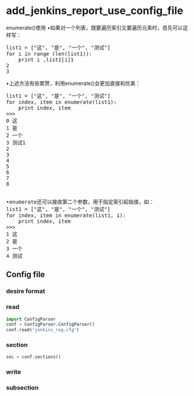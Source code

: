 # add_jenkins_report_use_config_file
enumerate()使用
•如果对一个列表，既要遍历索引又要遍历元素时，首先可以这样写：
<pre>
list1 = ["这", "是", "一个", "测试"]
for i in range (len(list1)):
    print i ,list1[i]1
2
3
</pre>
•上述方法有些累赘，利用enumerate()会更加直接和优美：
<pre>
list1 = ["这", "是", "一个", "测试"]
for index, item in enumerate(list1):
    print index, item
>>>
0 这
1 是
2 一个
3 测试1
2
3
4
5
6
7
8

</pre>
<pre>
•enumerate还可以接收第二个参数，用于指定索引起始值，如：
list1 = ["这", "是", "一个", "测试"]
for index, item in enumerate(list1, 1):
    print index, item
>>>
1 这
2 是
3 一个
4 测试
</pre>


## Config file

### desire format

### read
```python
import ConfigParser
conf = ConfigParser.ConfigParser()
conf.read("jenkins_reg.cfg")
```
### section
```python
sec = conf.sections()
```

### write
### subsection













